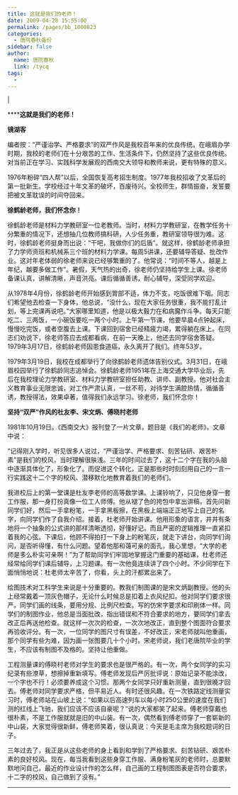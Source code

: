 ```yaml
---
title: 这就是我们的老师！
date: 2009-04-28 15:55:00
permalink: /pages/bb_1000823
categories: 
  - 唐院春秋备份
sidebar: false
author: 
  name: 唐院春秋
  link: /tycq
tags: 
  - 
---
```


|

  

******这就是我们的老师！**

**镜湖客**

编者按：“严谨治学、严格要求”的双严作风是我校百年来的优良传统。在峨眉办学时期，我校的老师们在十分艰苦的工作、生活条件下，仍然坚持了这些优良传统。对当前正在学习、实践科学发展观的西南交大领导和教师来说，更有特殊的意义。

1976年粉碎“四人帮”以后，全国恢复高考招生制度。1977年我校招收了文革后的第一批新生。学校经过十年文革的破坏，百废待兴。全校师生，群情振奋，发誓要把被文革耽误的时间夺回来。

**徐鹤龄老师，我们怀念你！**

徐鹤龄老师是材料力学教研室一位老教师。当时，材料力学教研室，在教学任务十分繁重的情况下，还想抽几位教师搞科研，人少任务重，教研室领导很为难。这时，徐鹤龄老师挺身而出说：“干吧，我做你们的后盾”。就这样，徐鹤龄老师承担了力学师资班和机械系三个班的材料力学课。每周5讲课，还要辅导答疑、批改作业。这对年老体弱的徐老师来说已经够繁重的了。他常说：“时间不等人，越是上年纪，越要多做工作”。暑假，天气热的出奇，徐老师仍坚持给学生上课。徐老师备课认真，讲解清晰，声音洪亮。课后循循善诱，耐心辅导，深受同学欢迎。

从1978年4月份，徐鹤龄老师开始感到胃部不适，体力不支，吃饭很难下咽。同志们希望他去检查一下身体，他总说，“没什么，现在大家任务很重，我不能打乱计划，等上完课再说吧。”大家哪里知道，他是以极大毅力在和病魔作斗争。每天只能吃二、三两饭，一小碗饭要吃一两个小时。上午第一节课，他要早晨4点钟起床，慢慢吃完饭，或者空腹去上课。下课回到宿舍已经精疲力竭，累得躺在床上。在同志们劝说下，徐老师答应去成都看病，在前一天晚上，他还去同学宿舍答疑。1979年3月17日，徐鹤龄老师因患食道癌，永久离开了我们。终年53岁。

1979年3月19日，我校在成都举行了向徐鹤龄老师遗体告别仪式。3月31日，在峨眉校园举行了徐鹤龄同志追悼会。徐鹤龄老师1951年在上海交通大学毕业后，先后在我校理论力学教研室、材料力学教研室担任助教、讲师、副教授。他对社会主义教育事业无限忠诚，对工作严肃认真，一丝不苟，对待学生满腔热情，循循善诱，教授得法，效果卓著，值得我们永远学习。徐老师，我们怀念你！

**坚持“双严”作风的杜友李、宋文炳、傅晓村老师**

1981年10月19日。《西南交大》报刊登了一片文章，题目是《我们的老师》。文章中说：

“记得刚入学时，听见很多人说过，“严谨治学、严格要求、刻苦钻研、艰苦朴素”是我们的校风，当时理解很肤浅。三年的时间过去了，这十二个字在我的头脑中逐渐具体化了，形象化了。而促进这个转化，正是那些时时刻刻用自己的一言一行实践这十二个字的校风、潜移默化地教育着我们的老师们。

我进校后上的第一堂课是杜友李老师的高等数学课。上课铃响了，只见他身穿一套工作服，那一身打扮真像一位工人师傅。他从褪了色的挎包中拿出讲稿，首先问新同学们好，然后一手拿粉笔，一手拿黑板擦，在黑板上端端正正地写上自己的名字，向同学们作了自我介绍。接着，杜老师开始讲课。他用形象的语言，井井有条地将一个抽象的公式讲的那样清晰透彻，好懂好记。而且严密的逻辑推理一直紧扣着我的心弦。下课后，他顾不得拍打一下身上的粉笔灰，就走下讲台，向同学们询问，是否听得懂，有什么问题。望着他那和蔼可亲的面孔，我心里想，“大学的老师是多么朴实可亲啊！”为了帮助同学们牢固地掌握这门重要的基础课，杜老师还经常给同学们课后辅导，上习题课。有一次他竟连续讲了四个小时。不少同学在下面悄悄地说：杜老师太辛苦了，你看，头上的汗都累出来了。

绘图技术对工科学生来说是十分重要的。教我们制图课的是宋文炳副教授。他的头上经常戴着一顶灰色帽子，无论什么时候总是扣着上衣风纪扣。他对同学们要求很严。同学们画的线条，要用分规、比例尺检查。写的仿宋字要求和印刷体一样。同学们的制图作业，他总是当面批改，指出错误和不符合要求的地方，要同学们拿去改正后再送他检查。就这样一次次的检查，一次次地改正，直到整个图面符合要求再验收评分。有一次，一位同学的图尺寸有误差，不好改正，宋老师就叫他重画，那个同学有些为难，因为画一张图要几十个小时。宋老师说，我们老唐院毕业的学生，不应该有制图不及格的。坚持让他重做。

工程测量课的傅晓村老师对学生的要求也是很严格的。有一次，两个女同学的实习纪录有些潦草，想擦掉重新填写。傅老师发现后严厉批评说：原始记录不能涂改，一个字也不行！必须要养成这个习惯。那两个女同学只好重新测量，直到很晚才回去。傅老师对同学要求严格，但平易近人。有时还很风趣。在一次铁路定线测量实习时，傅老师站在山坡上说：“如果以后高速列车以每小时250公里的速度在我们测的红线上飞驰，我们应该不应该自豪呢？”说的大家都笑了起来。傅老师穿戴也很朴素，不是工作服就就是旧的中山装。有一次，偶然看到傅老师穿了一套崭新的中山装，大家觉得很新鲜，傅老师笑着，很认真说：今天是毛主席为我校题词的日子。

三年过去了，我正是从这些老师的身上看到和学到了严格要求、刻苦钻研、艰苦朴素的良好校风。现在，每当我看到这些身穿工作服、满身粉笔灰的老师时，总要默默地问自己，最近的作业设计作的怎么样，自己画的工程制图图表是否符合要求，十二字的校风，自己做到了没有。”  
  
---